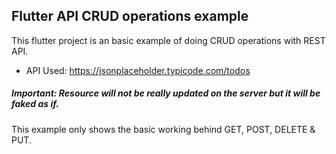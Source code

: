 ## Flutter API CRUD operations example

This flutter project is an basic example of doing CRUD operations with REST API.

* API Used: https://jsonplaceholder.typicode.com/todos


##### Important:  Resource will not be really updated on the server but it will be faked as if.  

This example only shows the basic working behind GET, POST, DELETE & PUT.